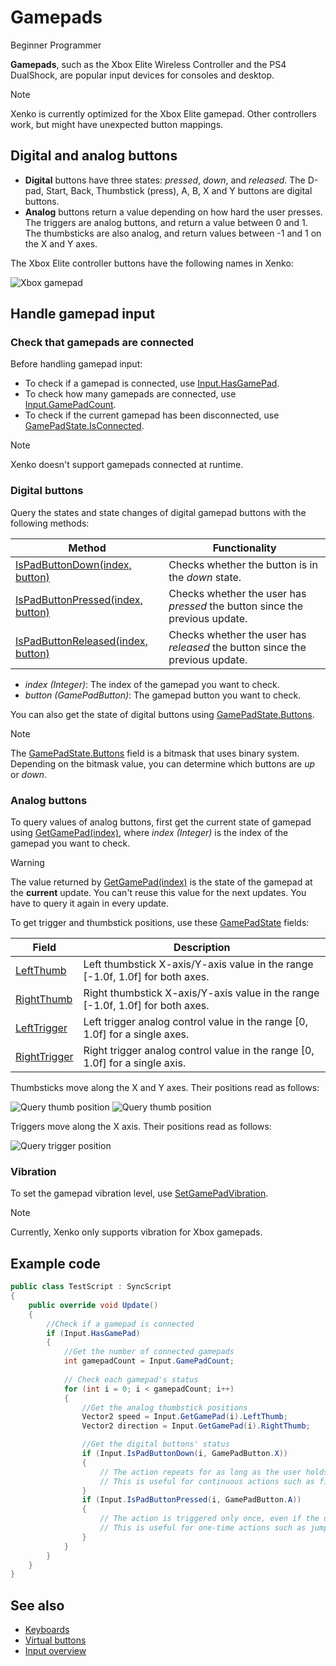 # Gamepads

<span class="label label-doc-level">Beginner</span>
<span class="label label-doc-audience">Programmer</span>

**Gamepads**, such as the Xbox Elite Wireless Controller and the PS4 DualShock, are popular input devices for consoles and desktop.

> [!Note] 
> Xenko is currently optimized for the Xbox Elite gamepad. Other controllers work, but might have unexpected button mappings.

## Digital and analog buttons

* **Digital** buttons have three states: _pressed_, _down_, and _released_.
The D-pad, Start, Back, Thumbstick (press), A, B, X and Y buttons are digital buttons.
* **Analog** buttons return a value depending on how hard the user presses. The triggers are analog buttons, and return a value between 0 and 1. The thumbsticks are also analog, and return values between -1 and 1 on the X and Y axes. 

The Xbox Elite controller buttons have the following names in Xenko:

![Xbox gamepad](media/input-gamepad-standard-gamepad.png)

## Handle gamepad input

### Check that gamepads are connected

Before handling gamepad input:

* To check if a gamepad is connected, use [Input.HasGamePad](xref:SiliconStudio.Xenko.Input.InputManager.HasGamePad).
* To check how many gamepads are connected, use [Input.GamePadCount](xref:SiliconStudio.Xenko.Input.InputManager.GamePadCount).
* To check if the current gamepad has been disconnected, use [GamePadState.IsConnected](xref:SiliconStudio.Xenko.Input.GamePadState.IsConnected).

> [!Note] 
> Xenko doesn't support gamepads connected at runtime.

### Digital buttons

Query the states and state changes of digital gamepad buttons with the following methods:

| Method | Functionality |
|----|----|
| [IsPadButtonDown(index, button)](xref:SiliconStudio.Xenko.Input.InputManager.IsPadButtonDown\(System.Int32,SiliconStudio.Xenko.Input.GamePadButton\)) | Checks whether the button is in the _down_ state. |
| [IsPadButtonPressed(index, button)](xref:SiliconStudio.Xenko.Input.InputManager.IsPadButtonPressed\(System.Int32,SiliconStudio.Xenko.Input.GamePadButton\)) | Checks whether the user has _pressed_ the button since the previous update. |
| [IsPadButtonReleased(index, button)](xref:SiliconStudio.Xenko.Input.InputManager.IsPadButtonReleased\(System.Int32,SiliconStudio.Xenko.Input.GamePadButton\)) | Checks whether the user has _released_ the button since the previous update. |

* _index (Integer)_: The index of the gamepad you want to check.
* _button (GamePadButton)_: The gamepad button you want to check.

You can also get the state of digital buttons using [GamePadState.Buttons](xref:SiliconStudio.Xenko.Input.GamePadState.Buttons).

> [!Note] 
> The [GamePadState.Buttons](xref:SiliconStudio.Xenko.Input.GamePadState.Buttons) field is a bitmask that uses binary system. Depending on the bitmask value, you can determine which buttons are _up_ or _down_.

### Analog buttons

To query values of analog buttons, first get the current state of gamepad using 
[GetGamePad(index)](xref:SiliconStudio.Xenko.Input.InputManager.GetGamePad\(System.Int32\)), where _index (Integer)_ is the index of the gamepad you want to check.

> [!WARNING]
> The value returned by [GetGamePad(index)](xref:SiliconStudio.Xenko.Input.InputManager.GetGamePad\(System.Int32\)) is the state of the gamepad at the **current** update. You can't reuse this value for the next updates. You have to query it again in every update.

To get trigger and thumbstick positions, use these 
[GamePadState](xref:SiliconStudio.Xenko.Input.GamePadState) fields:

| Field | Description |
|----|----|
| [LeftThumb](xref:SiliconStudio.Xenko.Input.GamePadState.LeftThumb) | Left thumbstick X-axis/Y-axis value in the range [-1.0f, 1.0f] for both axes. |
| [RightThumb](xref:SiliconStudio.Xenko.Input.GamePadState.RightThumb) | Right thumbstick X-axis/Y-axis value in the range [-1.0f, 1.0f] for both axes. |
| [LeftTrigger](xref:SiliconStudio.Xenko.Input.GamePadState.LeftTrigger) | Left trigger analog control value in the range [0, 1.0f] for a single axes. |
| [RightTrigger](xref:SiliconStudio.Xenko.Input.GamePadState.RightTrigger) | Right trigger analog control value in the range [0, 1.0f] for a single axis. |

Thumbsticks move along the X and Y axes. Their positions read as follows:

![Query thumb position](media/index-gamepad-stick-position-1.png)
![Query thumb position](media/index-gamepad-stick-position-2.png)

Triggers move along the X axis. Their positions read as follows:

![Query trigger position](media/index-gamepad-trigger-position.png)

### Vibration

To set the gamepad vibration level, use 
[SetGamePadVibration](xref:SiliconStudio.Xenko.Input.InputManager.SetGamePadVibration\(System.Int32,System.Single,System.Single\)).

> [!Note] 
> Currently, Xenko only supports vibration for Xbox gamepads.

## Example code

```cs
public class TestScript : SyncScript
{
	public override void Update()
	{   
		//Check if a gamepad is connected
		if (Input.HasGamePad)
		{
			//Get the number of connected gamepads
			int gamepadCount = Input.GamePadCount;
			
			// Check each gamepad's status
			for (int i = 0; i < gamepadCount; i++)
			{
				//Get the analog thumbstick positions
				Vector2 speed = Input.GetGamePad(i).LeftThumb;
				Vector2 direction = Input.GetGamePad(i).RightThumb;

				//Get the digital buttons' status
				if (Input.IsPadButtonDown(i, GamePadButton.X))
				{
					// The action repeats for as long as the user holds the button down.
					// This is useful for continuous actions such as firing a machine gun.
				}
				if (Input.IsPadButtonPressed(i, GamePadButton.A))
				{
					// The action is triggered only once, even if the user holds the button down.
					// This is useful for one-time actions such as jumping.
				}
			}
		}
	}
}
```
## See also
* [Keyboards](keyboards.md)
* [Virtual buttons](virtual-buttons.md)
* [Input overview](index.md)